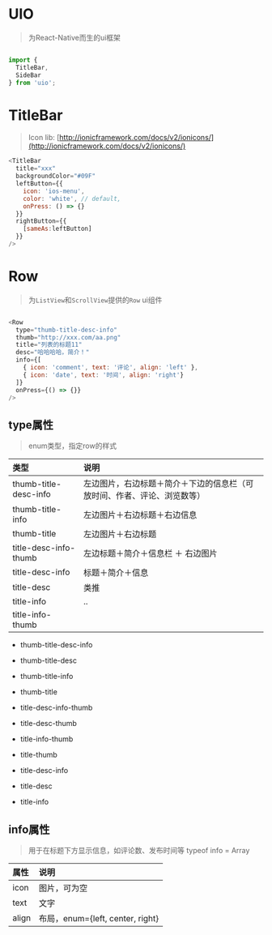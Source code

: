 # UIO
> 为React-Native而生的ui框架

```js

import {
  TitleBar,
  SideBar
} from 'uio';

```

# TitleBar
> Icon lib: [http://ionicframework.com/docs/v2/ionicons/](http://ionicframework.com/docs/v2/ionicons/)

```js
<TitleBar
  title="xxx"
  backgroundColor="#09F"
  leftButton={{
    icon: 'ios-menu',
    color: 'white', // default,
    onPress: () => {}
  }}
  rightButton={{
    [sameAs:leftButton]
  }}
/>
```


# Row
> 为`ListView`和`ScrollView`提供的`Row` ui组件

```js

<Row
  type="thumb-title-desc-info"
  thumb="http://xxx.com/aa.png"
  title="列表的标题11"
  desc="哈哈哈哈，简介！"
  info={[
    { icon: 'comment', text: '评论', align: 'left' },
    { icon: 'date', text: '时间', align: 'right'}
  ]}
  onPress={() => {}}
/>

```

## type属性
> enum类型，指定row的样式

| 类型 | 说明 |
| :---|:---|
| thumb-title-desc-info | 左边图片，右边标题＋简介＋下边的信息栏（可放时间、作者、评论、浏览数等） |
| thumb-title-info | 左边图片＋右边标题＋右边信息 |
| thumb-title | 左边图片＋右边标题 |
| title-desc-info-thumb | 左边标题＋简介＋信息栏 ＋ 右边图片 |
| title-desc-info | 标题＋简介＋信息 |
| title-desc | 类推 |
| title-info | .. |
| title-info-thumb



- thumb-title-desc-info
- thumb-title-desc
- thumb-title-info
- thumb-title

- title-desc-info-thumb
- title-desc-thumb
- title-info-thumb
- title-thumb

- title-desc-info
- title-desc
- title-info


## info属性
> 用于在标题下方显示信息，如评论数、发布时间等
> typeof info = Array

| 属性 | 说明 |
| :-- | :-- |
| icon | 图片，可为空 |
| text | 文字 |
| align | 布局，enum={left, center, right} |

